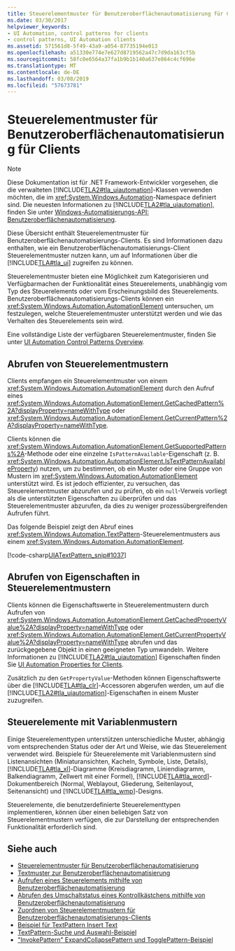 ```yaml
---
title: Steuerelementmuster für Benutzeroberflächenautomatisierung für Clients
ms.date: 03/30/2017
helpviewer_keywords:
- UI Automation, control patterns for clients
- control patterns, UI Automation clients
ms.assetid: 571561d8-5f49-43a9-a054-87735194e013
ms.openlocfilehash: a51330e774e7e627d8719562a47c7d9da163cf5b
ms.sourcegitcommit: 58fc0e6564a37fa1b9b1b140a637e864c4cf696e
ms.translationtype: MT
ms.contentlocale: de-DE
ms.lasthandoff: 03/08/2019
ms.locfileid: "57673781"
---
```

# <a name="ui-automation-control-patterns-for-clients"></a>Steuerelementmuster für Benutzeroberflächenautomatisierung für Clients
> [!NOTE]
>  Diese Dokumentation ist für .NET Framework-Entwickler vorgesehen, die die verwalteten [!INCLUDE[TLA2#tla_uiautomation](../../../includes/tla2sharptla-uiautomation-md.md)]-Klassen verwenden möchten, die im <xref:System.Windows.Automation>-Namespace definiert sind. Die neuesten Informationen zu [!INCLUDE[TLA2#tla_uiautomation](../../../includes/tla2sharptla-uiautomation-md.md)], finden Sie unter [Windows-Automatisierungs-API: Benutzeroberflächenautomatisierung](https://go.microsoft.com/fwlink/?LinkID=156746).  
  
 Diese Übersicht enthält Steuerelementmuster für Benutzeroberflächenautomatisierungs-Clients. Es sind Informationen dazu enthalten, wie ein Benutzeroberflächenautomatisierungs-Client Steuerelementmuster nutzen kann, um auf Informationen über die [!INCLUDE[TLA#tla_ui](../../../includes/tlasharptla-ui-md.md)] zugreifen zu können.  
  
 Steuerelementmuster bieten eine Möglichkeit zum Kategorisieren und Verfügbarmachen der Funktionalität eines Steuerelements, unabhängig vom Typ des Steuerelements oder vom Erscheinungsbild des Steuerelements. Benutzeroberflächenautomatisierungs-Clients können ein <xref:System.Windows.Automation.AutomationElement> untersuchen, um festzulegen, welche Steuerelementmuster unterstützt werden und wie das Verhalten des Steuerelements sein wird.  
  
 Eine vollständige Liste der verfügbaren Steuerelementmuster, finden Sie unter [UI Automation Control Patterns Overview](../../../docs/framework/ui-automation/ui-automation-control-patterns-overview.md).  
  
<a name="uiautomation_getting_control_patterns"></a>   
## <a name="getting-control-patterns"></a>Abrufen von Steuerelementmustern  
 Clients empfangen ein Steuerelementmuster von einem <xref:System.Windows.Automation.AutomationElement> durch den Aufruf eines <xref:System.Windows.Automation.AutomationElement.GetCachedPattern%2A?displayProperty=nameWithType> oder <xref:System.Windows.Automation.AutomationElement.GetCurrentPattern%2A?displayProperty=nameWithType>.  
  
 Clients können die <xref:System.Windows.Automation.AutomationElement.GetSupportedPatterns%2A>-Methode oder eine einzelne `IsPatternAvailable`-Eigenschaft (z. B. <xref:System.Windows.Automation.AutomationElement.IsTextPatternAvailableProperty>) nutzen, um zu bestimmen, ob ein Muster oder eine Gruppe von Mustern im <xref:System.Windows.Automation.AutomationElement> unterstützt wird. Es ist jedoch effizienter, zu versuchen, das Steuerelementmuster abzurufen und zu prüfen, ob ein `null`-Verweis vorliegt als die unterstützten Eigenschaften zu überprüfen und das Steuerelementmuster abzurufen, da dies zu weniger prozessübergreifenden Aufrufen führt.  
  
 Das folgende Beispiel zeigt den Abruf eines <xref:System.Windows.Automation.TextPattern>-Steuerelementmusters aus einem <xref:System.Windows.Automation.AutomationElement>.  
  
 [!code-csharp[UIATextPattern_snip#1037](../../../samples/snippets/csharp/VS_Snippets_Wpf/UIATextPattern_snip/CSharp/SearchWindow.cs#1037)]  
  
<a name="uiautomation_properties_on_control_patterns"></a>   
## <a name="retrieving-properties-on-control-patterns"></a>Abrufen von Eigenschaften in Steuerelementmustern  
 Clients können die Eigenschaftswerte in Steuerelementmustern durch Aufrufen von <xref:System.Windows.Automation.AutomationElement.GetCachedPropertyValue%2A?displayProperty=nameWithType> oder <xref:System.Windows.Automation.AutomationElement.GetCurrentPropertyValue%2A?displayProperty=nameWithType> abrufen und das zurückgegebene Objekt in einen geeigneten Typ umwandeln. Weitere Informationen zu [!INCLUDE[TLA2#tla_uiautomation](../../../includes/tla2sharptla-uiautomation-md.md)] Eigenschaften finden Sie [UI Automation Properties for Clients](../../../docs/framework/ui-automation/ui-automation-properties-for-clients.md).  
  
 Zusätzlich zu den `GetPropertyValue`-Methoden können Eigenschaftswerte über die [!INCLUDE[TLA#tla_clr](../../../includes/tlasharptla-clr-md.md)]-Accessoren abgerufen werden, um auf die [!INCLUDE[TLA2#tla_uiautomation](../../../includes/tla2sharptla-uiautomation-md.md)]-Eigenschaften in einem Muster zuzugreifen.  
  
<a name="uiautomation_with_variable_patterns"></a>   
## <a name="controls-with-variable-patterns"></a>Steuerelemente mit Variablenmustern  
 Einige Steuerelementtypen unterstützen unterschiedliche Muster, abhängig vom entsprechenden Status oder der Art und Weise, wie das Steuerelement verwendet wird. Beispiele für Steuerelemente mit Variablenmustern sind Listenansichten (Miniaturansichten, Kacheln, Symbole, Liste, Details), [!INCLUDE[TLA#tla_xl](../../../includes/tlasharptla-xl-md.md)]-Diagramme (Kreisdiagramm, Liniendiagramm, Balkendiagramm, Zellwert mit einer Formel), [!INCLUDE[TLA#tla_word](../../../includes/tlasharptla-word-md.md)]-Dokumentbereich (Normal, Weblayout, Gliederung, Seitenlayout, Seitenansicht) und [!INCLUDE[TLA#tla_wmp](../../../includes/tlasharptla-wmp-md.md)]-Designs.  
  
 Steuerelemente, die benutzerdefinierte Steuerelementtypen implementieren, können über einen beliebigen Satz von Steuerelementmustern verfügen, die zur Darstellung der entsprechenden Funktionalität erforderlich sind.  
  
## <a name="see-also"></a>Siehe auch
- [Steuerelementmuster für Benutzeroberflächenautomatisierung](../../../docs/framework/ui-automation/ui-automation-control-patterns.md)
- [Textmuster zur Benutzeroberflächenautomatisierung](../../../docs/framework/ui-automation/ui-automation-text-pattern.md)
- [Aufrufen eines Steuerelements mithilfe von Benutzeroberflächenautomatisierung](../../../docs/framework/ui-automation/invoke-a-control-using-ui-automation.md)
- [Abrufen des Umschaltstatus eines Kontrollkästchens mithilfe von Benutzeroberflächenautomatisierung](../../../docs/framework/ui-automation/get-the-toggle-state-of-a-check-box-using-ui-automation.md)
- [Zuordnen von Steuerelementmustern für Benutzeroberflächenautomatisierungs-Clients](../../../docs/framework/ui-automation/control-pattern-mapping-for-ui-automation-clients.md)
- [Beispiel für TextPattern Insert Text](https://github.com/Microsoft/WPF-Samples/tree/master/Accessibility/InsertText)
- [TextPattern-Suche und Auswahl-Beispiel](https://github.com/Microsoft/WPF-Samples/tree/master/Accessibility/FindText)
- ["InvokePattern" ExpandCollapsePattern und TogglePattern-Beispiel](https://github.com/Microsoft/WPF-Samples/tree/master/Accessibility/InvokePattern)
